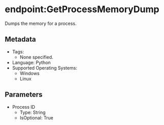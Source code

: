 <!-- region Generated -->
# endpoint:GetProcessMemoryDump

Dumps the memory for a process.

## Metadata

- Tags:
  - None specified.
- Language: Python
- Supported Operating Systems:
  - Windows
  - Linux

## Parameters

- Process ID
  - Type: String
  - IsOptional: True
<!-- endregion -->
